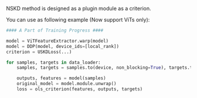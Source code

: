 NSKD method is designed as a plugin module as a criterion.

You can use as following example (Now support ViTs only): 

```python 
#### A Part of Training Progress ####

model = ViTFeatureExtractor.warp(model)
model = DDP(model, device_ids=[local_rank])
criterion = USKDLoss(...)

for samples, targets in data_loader: 
    samples, targets = samples.to(device, non_blocking=True), targets.to(device, non_blocking=True)

    outputs, features = model(samples)
    original_model = model.module.unwrap()
    loss = ols_criterion(features, outputs, targets) 
```
